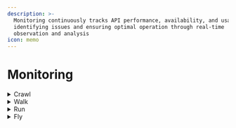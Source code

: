 ```yaml
---
description: >-
  Monitoring continuously tracks API performance, availability, and usage,
  identifying issues and ensuring optimal operation through real-time
  observation and analysis
icon: memo
---
```


# Monitoring

<details>

<summary>Crawl</summary>

* The API owner uses the default [monitoring tools provided by the API Platform](https://confluence.tools.3stripes.net/display/public/API2/How+to+Monitor+APIs), based on the HOLMES Observability Platform, including:
  * Kibana&#x20;
  * Grafana
  * Instana

</details>

<details>

<summary>Walk</summary>

* The API owner actively uses the monitoring tools provided by the API Platform to understand the API behavior.
* They are aware of average request traffic and can identify anomalies in API usage.

</details>

<details>

<summary>Run</summary>

* The API owner monitors the API beyond the default tools provided by the API Platform, adding service-specific metrics to Instana and Grafana.
* The API also integrates sanity check tools with alerting platforms offered by the Observability Platform, such as Opsgenie.

</details>

<details>

<summary>Fly</summary>

* The API owner maintains up-to-date information on API usage and can compare historical data to anticipate future trends.
* Alerts are configured to notify about unexpected behaviors.
* Periodic usage patterns are incorporated into the rate limiting plan, enabling the API to scale appropriately.
* Sanity checks quickly detect issues to escalate incidents promptly.
* The API owner understands the resource requirements needed to ensure smooth traffic flow and minimize errors.

</details>

